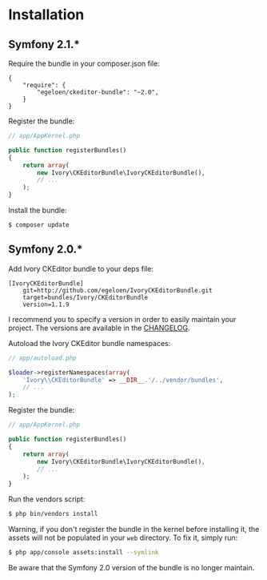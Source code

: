 # Installation

## Symfony 2.1.*

Require the bundle in your composer.json file:

```
{
    "require": {
        "egeloen/ckeditor-bundle": "~2.0",
    }
}
```

Register the bundle:

``` php
// app/AppKernel.php

public function registerBundles()
{
    return array(
        new Ivory\CKEditorBundle\IvoryCKEditorBundle(),
        // ...
    );
}
```

Install the bundle:

```
$ composer update
```

## Symfony 2.0.*

Add Ivory CKEditor bundle to your deps file:

```
[IvoryCKEditorBundle]
    git=http://github.com/egeloen/IvoryCKEditorBundle.git
    target=bundles/Ivory/CKEditorBundle
    version=1.1.9
```

I recommend you to specify a version in order to easily maintain your project. The versions are available in the
[CHANGELOG](https://github.com/egeloen/IvoryCKEditorBundle/blob/master/CHANGELOG.md).

Autoload the Ivory CKEditor bundle namespaces:

``` php
// app/autoload.php

$loader->registerNamespaces(array(
    'Ivory\\CKEditorBundle' => __DIR__.'/../vendor/bundles',
    // ...
);
```

Register the bundle:

``` php
// app/AppKernel.php

public function registerBundles()
{
    return array(
        new Ivory\CKEditorBundle\IvoryCKEditorBundle(),
        // ...
    );
}
```

Run the vendors script:

``` bash
$ php bin/vendors install
```

Warning, if you don't register the bundle in the kernel before installing it, the assets will not be populated in
your `web` directory. To fix it, simply run:

``` bash
$ php app/console assets:install --symlink
```

Be aware that the Symfony 2.0 version of the bundle is no longer maintain.
